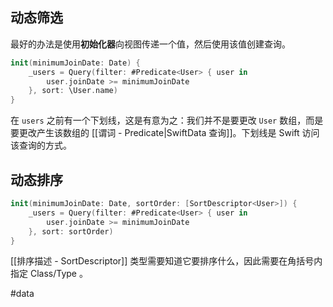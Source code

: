 ## 动态筛选

最好的办法是使用**初始化器**向视图传递一个值，然后使用该值创建查询。

```swift
init(minimumJoinDate: Date) {
    _users = Query(filter: #Predicate<User> { user in
        user.joinDate >= minimumJoinDate
    }, sort: \User.name)
}
```

在 `users` 之前有一个下划线，这是有意为之：我们并不是要更改 `User` 数组，而是要更改产生该数组的 [[谓词 - Predicate|SwiftData 查询]]。下划线是 Swift 访问该查询的方式。

## 动态排序

```swift
init(minimumJoinDate: Date, sortOrder: [SortDescriptor<User>]) {
    _users = Query(filter: #Predicate<User> { user in
        user.joinDate >= minimumJoinDate
    }, sort: sortOrder)
}
```

[[排序描述 - SortDescriptor]] 类型需要知道它要排序什么，因此需要在角括号内指定 Class/Type 。

#data 